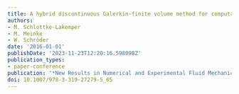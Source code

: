 ```yaml
---
title: A hybrid discontinuous Galerkin-finite volume method for computational aeroacoustics
authors:
- M. Schlottke-Lakemper
- M. Meinke
- W. Schröder
date: '2016-01-01'
publishDate: '2023-11-23T12:20:16.598098Z'
publication_types:
- paper-conference
publication: '*New Results in Numerical and Experimental Fluid Mechanics X*'
doi: 10.1007/978-3-319-27279-5_65
---
```

